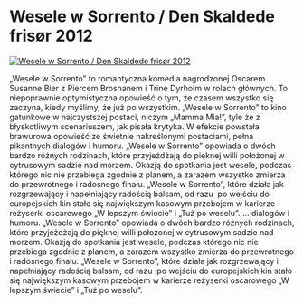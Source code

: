 Wesele w Sorrento / Den Skaldede frisør 2012 
=============
[![Wesele w Sorrento / Den Skaldede frisør 2012 ](http://vidos.pl/images/player.gif)](http://vidos.pl/wesele-w-sorrento-den-skaldede-frisr-2012)

 „Wesele w Sorrento” to romantyczna komedia nagrodzonej Oscarem Susanne Bier z Piercem Brosnanem i Trine Dyrholm w rolach głównych. To niepoprawnie optymistyczna opowieść o tym, że czasem wszystko się zaczyna, kiedy myślimy, że już po wszystkim. „Wesele w Sorrento” to kino gatunkowe w najczystszej postaci, niczym „Mamma Mia!”, tyle że z błyskotliwym scenariuszem, jak pisała krytyka. W efekcie powstała brawurowa opowieść ze świetnie nakreślonymi postaciami, pełna pikantnych dialogów i humoru. „Wesele w Sorrento” opowiada o dwóch bardzo różnych rodzinach, które przyjeżdżają do pięknej willi położonej w cytrusowym sadzie nad morzem. Okazją do spotkania jest wesele, podczas którego nic nie przebiega zgodnie z planem, a zarazem wszystko zmierza do przewrotnego i radosnego finału. „Wesele w Sorrento”, które działa jak rozgrzewający i napełniający radością balsam, od razu  po wejściu do europejskich kin stało się największym kasowym przebojem w karierze reżyserki oscarowego „W lepszym świecie” i „Tuż po weselu”.   ... dialogów i humoru. „Wesele w Sorrento” opowiada o dwóch bardzo różnych rodzinach, które przyjeżdżają do pięknej willi położonej w cytrusowym sadzie nad morzem. Okazją do spotkania jest wesele, podczas którego nic nie przebiega zgodnie z planem, a zarazem wszystko zmierza do przewrotnego i radosnego finału. „Wesele w Sorrento”, które działa jak rozgrzewający i napełniający radością balsam, od razu  po wejściu do europejskich kin stało się największym kasowym przebojem w karierze reżyserki oscarowego „W lepszym świecie” i „Tuż po weselu”.
